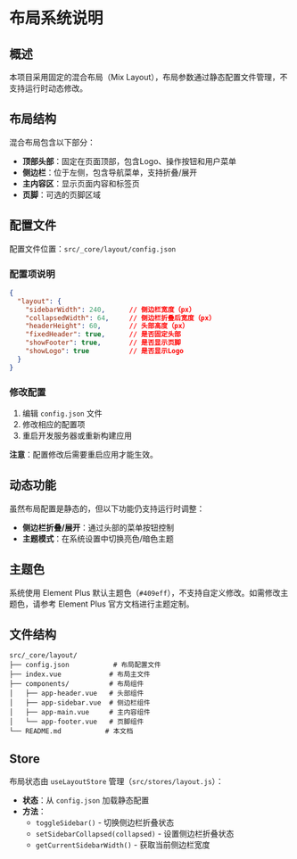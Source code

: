 # 布局系统说明

## 概述

本项目采用固定的混合布局（Mix Layout），布局参数通过静态配置文件管理，不支持运行时动态修改。

## 布局结构

混合布局包含以下部分：
- **顶部头部**：固定在页面顶部，包含Logo、操作按钮和用户菜单
- **侧边栏**：位于左侧，包含导航菜单，支持折叠/展开
- **主内容区**：显示页面内容和标签页
- **页脚**：可选的页脚区域

## 配置文件

配置文件位置：`src/_core/layout/config.json`

### 配置项说明

```json
{
  "layout": {
    "sidebarWidth": 240,      // 侧边栏宽度（px）
    "collapsedWidth": 64,     // 侧边栏折叠后宽度（px）
    "headerHeight": 60,       // 头部高度（px）
    "fixedHeader": true,      // 是否固定头部
    "showFooter": true,       // 是否显示页脚
    "showLogo": true          // 是否显示Logo
  }
}
```

### 修改配置

1. 编辑 `config.json` 文件
2. 修改相应的配置项
3. 重启开发服务器或重新构建应用

**注意**：配置修改后需要重启应用才能生效。

## 动态功能

虽然布局配置是静态的，但以下功能仍支持运行时调整：

- **侧边栏折叠/展开**：通过头部的菜单按钮控制
- **主题模式**：在系统设置中切换亮色/暗色主题

## 主题色

系统使用 Element Plus 默认主题色（`#409eff`），不支持自定义修改。如需修改主题色，请参考 Element Plus 官方文档进行主题定制。

## 文件结构

```
src/_core/layout/
├── config.json           # 布局配置文件
├── index.vue            # 布局主文件
├── components/          # 布局组件
│   ├── app-header.vue   # 头部组件
│   ├── app-sidebar.vue  # 侧边栏组件
│   ├── app-main.vue     # 主内容组件
│   └── app-footer.vue   # 页脚组件
└── README.md           # 本文档
```

## Store

布局状态由 `useLayoutStore` 管理（`src/stores/layout.js`）：

- **状态**：从 `config.json` 加载静态配置
- **方法**：
  - `toggleSidebar()` - 切换侧边栏折叠状态
  - `setSidebarCollapsed(collapsed)` - 设置侧边栏折叠状态
  - `getCurrentSidebarWidth()` - 获取当前侧边栏宽度

